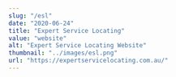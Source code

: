 ```yaml
---
slug: "/esl"
date: "2020-06-24"
title: "Expert Service Locating"
value: "website"
alt: "Expert Service Locating Website"
thumbnail: "../images/esl.png"
url: "https://expertservicelocating.com.au/"
---
```

